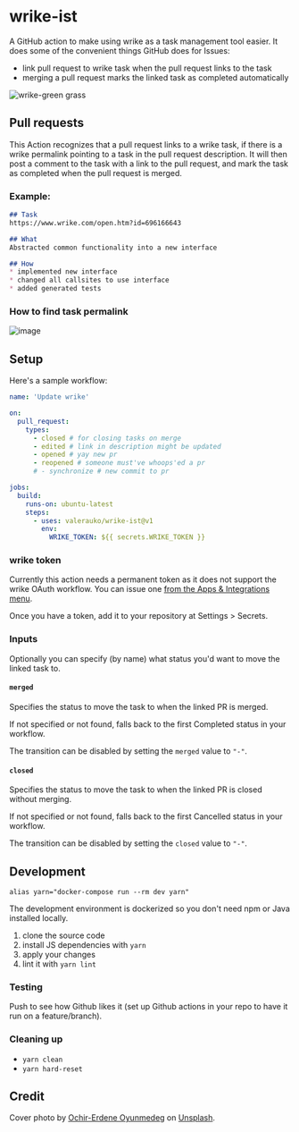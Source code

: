 # wrike-ist

A GitHub action to make using wrike as a task management tool easier. It does some of the convenient things GitHub does for Issues:

* link pull request to wrike task when the pull request links to the task
* merging a pull request marks the linked task as completed automatically

![wrike-green grass](https://repository-images.githubusercontent.com/370986019/438bfa00-bee4-11eb-86c2-03452b4e91f4)

## Pull requests

This Action recognizes that a pull request links to a wrike task, if there is a wrike permalink pointing to a task in the pull request description. It will then post a comment to the task with a link to the pull request, and mark the task as completed when the pull request is merged.

### Example:

```markdown
## Task
https://www.wrike.com/open.htm?id=696166643

## What
Abstracted common functionality into a new interface

## How
* implemented new interface
* changed all callsites to use interface
* added generated tests
```

### How to find task permalink

![image](https://user-images.githubusercontent.com/6322484/119765500-56a3c780-beee-11eb-8af6-c2d4085682f2.png)


## Setup

Here's a sample workflow:

```yaml
name: 'Update wrike'

on:
  pull_request:
    types:
      - closed # for closing tasks on merge
      - edited # link in description might be updated
      - opened # yay new pr
      - reopened # someone must've whoops'ed a pr
      # - synchronize # new commit to pr

jobs:
  build:
    runs-on: ubuntu-latest
    steps:
      - uses: valerauko/wrike-ist@v1
        env:
          WRIKE_TOKEN: ${{ secrets.WRIKE_TOKEN }}
```

### wrike token

Currently this action needs a permanent token as it does not support the wrike OAuth workflow. You can issue one [from the Apps & Integrations menu](https://help.wrike.com/hc/en-us/community/posts/211849065-Get-Started-with-Wrike-s-API).

Once you have a token, add it to your repository at Settings > Secrets.

### Inputs

Optionally you can specify (by name) what status you'd want to move the linked task to.

#### `merged`

Specifies the status to move the task to when the linked PR is merged.

If not specified or not found, falls back to the first Completed status in your workflow.

The transition can be disabled by setting the `merged` value to `"-"`.

#### `closed`

Specifies the status to move the task to when the linked PR is closed without merging.

If not specified or not found, falls back to the first Cancelled status in your workflow.

The transition can be disabled by setting the `closed` value to `"-"`.

## Development

```shell
alias yarn="docker-compose run --rm dev yarn"
```

The development environment is dockerized so you don't need npm or Java installed locally.

1. clone the source code
1. install JS dependencies with `yarn`
1. apply your changes
1. lint it with `yarn lint`

### Testing

Push to see how Github likes it (set up Github actions in your repo to have it run on a feature/branch).

### Cleaning up

* `yarn clean`
* `yarn hard-reset`

## Credit

Cover photo by <a href="https://unsplash.com/@chiklad?utm_source=unsplash&utm_medium=referral&utm_content=creditCopyText">Ochir-Erdene Oyunmedeg</a> on <a href="https://unsplash.com/s/photos/grass?utm_source=unsplash&utm_medium=referral&utm_content=creditCopyText">Unsplash</a>.
